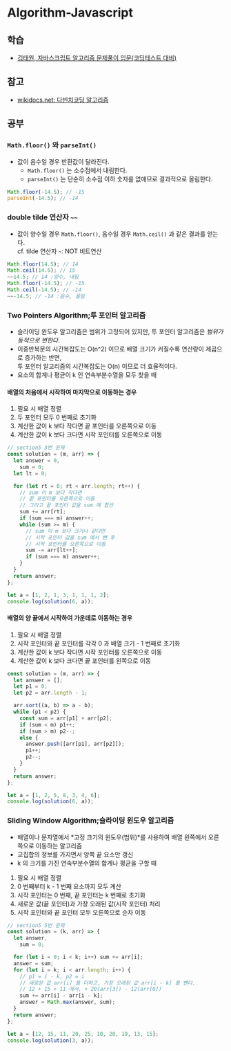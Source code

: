 # Algorithm-Javascript

## 학습

- [김태원, 자바스크립트 알고리즘 문제풀이 입문(코딩테스트 대비)](https://www.inflearn.com/course/%EC%9E%90%EB%B0%94%EC%8A%A4%ED%81%AC%EB%A6%BD%ED%8A%B8-%EC%95%8C%EA%B3%A0%EB%A6%AC%EC%A6%98-%EB%AC%B8%EC%A0%9C%ED%92%80%EC%9D%B4)

## 참고

- [wikidocs.net: 다빈치코딩 알고리즘](https://wikidocs.net/book/10280)

## 공부

### `Math.floor()` 와 `parseInt()`

- 값이 음수일 경우 반환값이 달라진다.
  - `Math.floor()` 는 소수점에서 내림한다.
  - `parseInt()` 는 단순히 소수점 이하 숫자를 없애므로 결과적으로 올림한다.

```js
Math.floor(-14.5); // -15
parseInt(-14.5); // -14
```

### double tilde 연산자 `~~`

- 값이 양수일 경우 `Math.floor()`, 음수일 경우 `Math.ceil()` 과 같은 결과를 얻는다.  
  cf. tilde 연산자 `~`: NOT 비트연산

```js
Math.floor(14.5); // 14
Math.ceil(14.5); // 15
~~14.5; // 14 :양수, 내림
Math.floor(-14.5); // -15
Math.ceil(-14.5); // -14
~~-14.5; // -14 :음수, 올림
```

### Two Pointers Algorithm;투 포인터 알고리즘

- 슬라이딩 윈도우 알고리즘은 범위가 고정되어 있지만, 투 포인터 알고리즘은 _범위가 동적으로 변한다_.
- 이중반복문의 시간복잡도는 O(n^2) 이므로 배열 크기가 커질수록 연산량이 제곱으로 증가하는 반면,  
  투 포인터 알고리즘의 시간복잡도는 O(n) 이므로 더 효율적이다.
- 요소의 합계나 평균이 k 인 연속부분수열을 모두 찾을 때

#### 배열의 처음에서 시작하여 마지막으로 이동하는 경우

1. 필요 시 배열 정렬
2. 두 포인터 모두 0 번째로 초기화
3. 계산한 값이 k 보다 작다면 끝 포인터를 오른쪽으로 이동
4. 계산한 값이 k 보다 크다면 시작 포인터를 오른쪽으로 이동

```js
// section5 3번 문제
const solution = (m, arr) => {
  let answer = 0,
    sum = 0;
  let lt = 0;

  for (let rt = 0; rt < arr.length; rt++) {
    // sum 이 m 보다 작다면
    // 끝 포인터를 오른쪽으로 이동
    // 그리고 끝 포인터 값을 sum 에 합산
    sum += arr[rt];
    if (sum === m) answer++;
    while (sum >= m) {
      // sum 이 m 보다 크거나 같다면
      // 시작 포인터 값을 sum 에서 뺀 후
      // 시작 포인터를 오른쪽으로 이동
      sum -= arr[lt++];
      if (sum === m) answer++;
    }
  }
  return answer;
};

let a = [1, 2, 1, 3, 1, 1, 1, 2];
console.log(solution(6, a));
```

#### 배열의 양 끝에서 시작하여 가운데로 이동하는 경우

1. 필요 시 배열 정렬
2. 시작 포인터와 끝 포인터를 각각 0 과 배열 크기 - 1 번째로 초기화
3. 계산한 값이 k 보다 작다면 시작 포인터를 오른쪽으로 이동
4. 계산한 값이 k 보다 크다면 끝 포인터를 왼쪽으로 이동

```js
const solution = (m, arr) => {
  let answer = [];
  let p1 = 0;
  let p2 = arr.length - 1;

  arr.sort((a, b) => a - b);
  while (p1 < p2) {
    const sum = arr[p1] + arr[p2];
    if (sum < m) p1++;
    if (sum > m) p2--;
    else {
      answer.push([arr[p1], arr[p2]]);
      p1++;
      p2--;
    }
  }
  return answer;
};

let a = [1, 2, 5, 8, 3, 4, 6];
console.log(solution(6, a));
```

### Sliding Window Algorithm;슬라이딩 윈도우 알고리즘

- 배열이나 문자열에서 *고정 크기의 윈도우(범위)*를 사용하여 배열 왼쪽에서 오른쪽으로 이동하는 알고리즘
- 교집합의 정보를 가지면서 양쪽 끝 요소만 갱신
- k 의 크기를 가진 연속부분수열의 합계나 평균을 구할 때

1. 필요 시 배열 정렬
2. 0 번째부터 k - 1 번째 요소까지 모두 계산
3. 시작 포인터는 0 번째, 끝 포인터는 k 번째로 초기화
4. 새로운 값(끝 포인터)과 가장 오래된 값(시작 포인터) 처리
5. 시작 포인터와 끝 포인터 모두 오른쪽으로 순차 이동

```js
// section5 5번 문제
const solution = (k, arr) => {
  let answer,
    sum = 0;

  for (let i = 0; i < k; i++) sum += arr[i];
  answer = sum;
  for (let i = k; i < arr.length; i++) {
    // p1 = i - k, p2 = i
    // 새로운 값 arr[i] 를 더하고, 가장 오래된 값 arr[i - k] 를 뺀다.
    // 12 + 15 + 11 에서, + 20(arr[3]) - 12(arr[0])
    sum += arr[i] - arr[i - k];
    answer = Math.max(answer, sum);
  }
  return answer;
};

let a = [12, 15, 11, 20, 25, 10, 20, 19, 13, 15];
console.log(solution(3, a));
```

